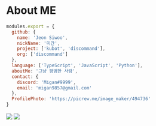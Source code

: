 # About ME

```js
modules.export = {
  github: {
    name: 'Jeon Siwoo',
    nickName: '미간',
    project: ['kubot', 'discommand'],
    org: ['discommand']
  },
  language: ['TypeScript', 'JavaScript', 'Python'],
  aboutMe: '그냥 평범한 사람',
  contact: {
    discord: 'Migan#9999',
    email: 'migan9857@gmail.com'
  },
  ProfilePhoto: 'https://picrew.me/image_maker/494736'
}   
```
<img src="https://github-readme-stats.vercel.app/api/top-langs/?username=Migan178&theme=dark&hide_border=true&layout=compact" align="center" />
<img src="https://github-readme-stats.vercel.app/api/?username=Migan178&theme=dark&hide_border=true&layout=compact" align="center" />

